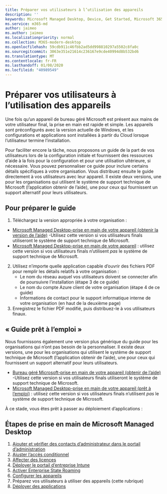 ```yaml
---
title: Préparer vos utilisateurs à l’utilisation des appareils
description: ''
keywords: Microsoft Managed Desktop, Device, Get Started, Microsoft 365
ms.service: m365-md
author: jaimeo
ms.author: jaimeo
ms.localizationpriority: normal
ms.collection: M365-modern-desktop
ms.openlocfilehash: 59cdb911c46fbb2ad5dd998810297a5502c8fa0c
ms.sourcegitcommit: 3063e351e21614c236167e9cde40994d8b532bd6
ms.translationtype: MT
ms.contentlocale: fr-FR
ms.lasthandoff: 01/08/2020
ms.locfileid: "40989549"
---
```

# <a name="get-your-users-ready-to-use-devices"></a>Préparer vos utilisateurs à l’utilisation des appareils

Une fois qu’un appareil de bureau géré Microsoft est présent aux mains de votre utilisateur final, la prise en main est rapide et simple. Les appareils sont préconfigurés avec la version actuelle de Windows, et les configurations et applications sont installées à partir du Cloud lorsque l’utilisateur termine l’installation. 
 
Pour faciliter encore la tâche, nous proposons un guide de la part de vos utilisateurs lors de la configuration initiale et fournissent des ressources d’aide à la fois pour la configuration et pour une utilisation ultérieure, si nécessaire. Vous pouvez personnaliser ce guide pour inclure certains détails spécifiques à votre organisation. Vous distribuez ensuite le guide directement à vos utilisateurs avec leur appareil. Il existe deux versions, une pour les organisations qui utilisent le système de support technique de Microsoft (l’application obtenir de l’aide), une pour ceux qui fournissent un support alternatif pour leurs utilisateurs.

## <a name="to-prepare-the-guide"></a>Pour préparer le guide

1. Téléchargez la version appropriée à votre organisation :
- [Microsoft Managed Desktop-prise en main de votre appareil (obtenir la version de l’aide)](https://github.com/MicrosoftDocs/microsoft-365-docs/raw/public/microsoft-365/managed-desktop/get-started/downloads/microsoft-managed-desktop-user-guide-help-custom-v3.pdf) -Utilisez cette version si vos utilisateurs finals utiliseront le système de support technique de Microsoft.
- [Microsoft Managed Desktop-prise en main de votre appareil](https://github.com/MicrosoftDocs/microsoft-365-docs/raw/public/microsoft-365/managed-desktop/get-started/downloads/microsoft-managed-desktop-user-guide-no-help-custom-v2.pdf) : utilisez cette version si vos utilisateurs finals n’utilisent *pas* le système de support technique de Microsoft.
2. Utilisez n’importe quelle application capable d’ouvrir des fichiers PDF pour remplir les détails relatifs à votre organisation :
    - Le nom du réseau auquel vos utilisateurs doivent se connecter afin de poursuivre l’installation (étape 3 de ce guide)
    - Le nom du compte Azure client de votre organisation (étape 4 de ce guide)
    - Informations de contact pour le support informatique interne de votre organisation (en haut de la deuxième page)
3. Enregistrez le fichier PDF modifié, puis distribuez-le à vos utilisateurs finaux. 

## <a name="ready-to-use-guide"></a>« Guide prêt à l’emploi »

Nous fournissons également une version plus générique du guide pour les organisations qui n’ont pas besoin de la personnaliser. Il existe deux versions, une pour les organisations qui utilisent le système de support technique de Microsoft (l’application obtenir de l’aide), une pour ceux qui fournissent un support alternatif pour leurs utilisateurs. 

- [Bureau géré Microsoft-prise en main de votre appareil (obtenir de l’aide)](https://github.com/MicrosoftDocs/microsoft-365-docs/raw/public/microsoft-365/managed-desktop/get-started/downloads/microsoft-managed-desktop-user-guide-help-v3.pdf) -Utilisez cette version si vos utilisateurs finals utiliseront le système de support technique de Microsoft.
- [Microsoft Managed Desktop-prise en main de votre appareil (prêt à l’emploi)](https://github.com/MicrosoftDocs/microsoft-365-docs/raw/public/microsoft-365/managed-desktop/get-started/downloads/microsoft-managed-desktop-user-guide-no-help-v2.pdf) : utilisez cette version si vos utilisateurs finals n’utilisent *pas* le système de support technique de Microsoft.

À ce stade, vous êtes prêt à passer au déploiement d’applications :


## <a name="steps-to-get-started-with-microsoft-managed-desktop"></a>Étapes de prise en main de Microsoft Managed Desktop

1. [Ajouter et vérifier des contacts d’administrateur dans le portail d’administration](add-admin-contacts.md)
2. [Ajuster l’accès conditionnel](conditional-access.md)
3. [Affecter des licences](assign-licenses.md)
4. [Déployer le portail d’entreprise Intune](company-portal.md)
5. [Activer Enterprise State Roaming](enterprise-state-roaming.md)
6. [Configurer les appareils](set-up-devices.md)
7. Préparez vos utilisateurs à utiliser des appareils (cette rubrique)
8. [Déployer des applications](deploy-apps.md)
